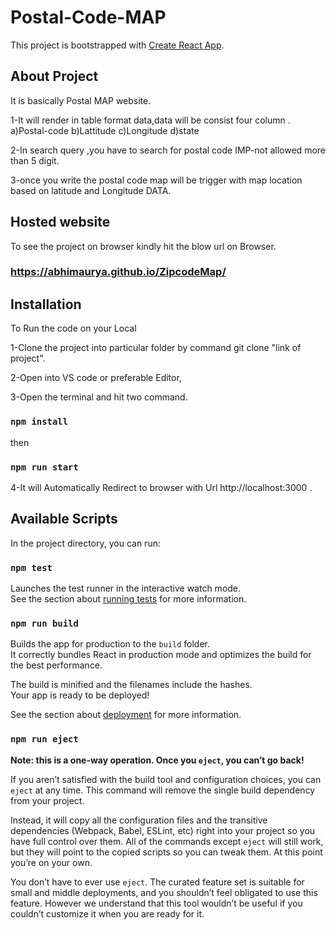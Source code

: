 # Postal-Code-MAP

This project is bootstrapped with [Create React App](https://github.com/facebook/create-react-app).

## About Project

It is basically Postal MAP website.

1-It will render in table format data,data will be consist four column .
  a)Postal-code
  b)Lattitude
  c)Longitude
  d)state
 
2-In search query ,you have to search for postal code 
   IMP-not allowed more than 5 digit.

3-once you write the postal code map will be trigger with map location based on latitude and Longitude DATA.


## Hosted website 

To see the project on browser kindly hit the blow url on Browser.

### https://abhimaurya.github.io/ZipcodeMap/

## Installation

To Run the code on your Local 

1-Clone the project into particular folder by command git clone "link of project".

2-Open into VS code or preferable Editor,

3-Open the terminal and hit two command.

### `npm install` 
 then
### `npm run start`

4-It will Automatically Redirect to browser with Url http://localhost:3000 .

## Available Scripts

In the project directory, you can run:

### `npm test`

Launches the test runner in the interactive watch mode.<br />
See the section about [running tests](https://facebook.github.io/create-react-app/docs/running-tests) for more information.

### `npm run build`

Builds the app for production to the `build` folder.<br />
It correctly bundles React in production mode and optimizes the build for the best performance.

The build is minified and the filenames include the hashes.<br />
Your app is ready to be deployed!

See the section about [deployment](https://facebook.github.io/create-react-app/docs/deployment) for more information.

### `npm run eject`

**Note: this is a one-way operation. Once you `eject`, you can’t go back!**

If you aren’t satisfied with the build tool and configuration choices, you can `eject` at any time. This command will remove the single build dependency from your project.

Instead, it will copy all the configuration files and the transitive dependencies (Webpack, Babel, ESLint, etc) right into your project so you have full control over them. All of the commands except `eject` will still work, but they will point to the copied scripts so you can tweak them. At this point you’re on your own.

You don’t have to ever use `eject`. The curated feature set is suitable for small and middle deployments, and you shouldn’t feel obligated to use this feature. However we understand that this tool wouldn’t be useful if you couldn’t customize it when you are ready for it.


